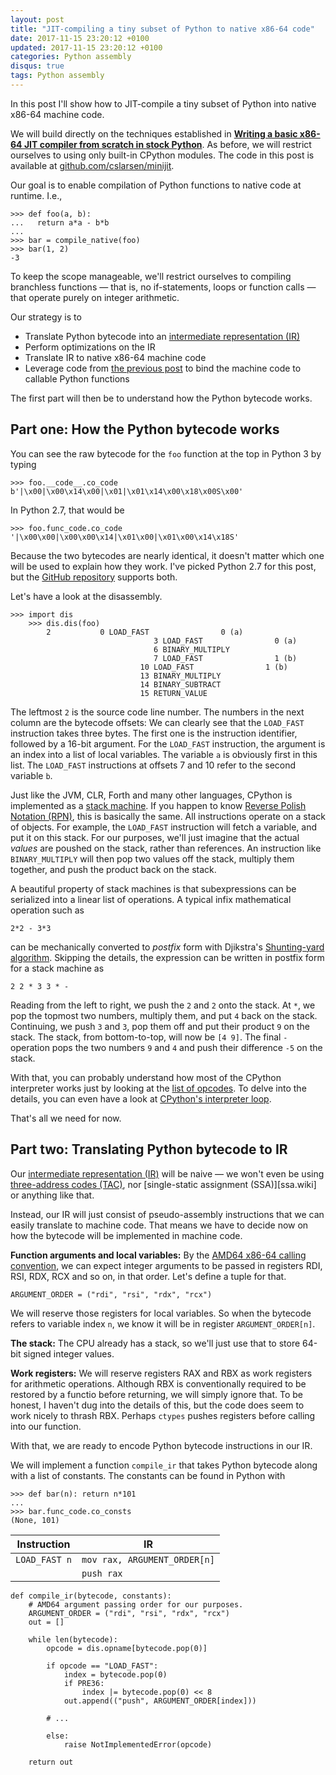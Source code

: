 ```yaml
---
layout: post
title: "JIT-compiling a tiny subset of Python to native x86-64 code"
date: 2017-11-15 23:20:12 +0100
updated: 2017-11-15 23:20:12 +0100
categories: Python assembly
disqus: true
tags: Python assembly
---
```


In this post I'll show how to JIT-compile a tiny subset of Python into native
x86-64 machine code.

We will build directly on the techniques established in [<b>Writing a basic x86-64
JIT compiler from scratch in stock Python</b>][previous-post]. As before, we will
restrict ourselves to using only built-in CPython modules. The code in this
post is available at [github.com/cslarsen/minijit][minijit.github].

Our goal is to enable compilation of Python functions to native
code at runtime. I.e.,

    >>> def foo(a, b):
    ...   return a*a - b*b
    ...
    >>> bar = compile_native(foo)
    >>> bar(1, 2)
    -3

To keep the scope manageable, we'll restrict ourselves to compiling branchless
functions — that is, no if-statements, loops or function calls — that operate
purely on integer arithmetic.

Our strategy is to 

  * Translate Python bytecode into an [intermediate representation (IR)][ir.wiki]
  * Perform optimizations on the IR
  * Translate IR to native x86-64 machine code
  * Leverage code from [the previous post][previous-post] to bind the machine
    code to callable Python functions

The first part will then be to understand how the Python bytecode works.

Part one: How the Python bytecode works
---------------------------------------

You can see the raw bytecode for the `foo` function at the top in Python 3 by
typing

    >>> foo.__code__.co_code
    b'|\x00|\x00\x14\x00|\x01|\x01\x14\x00\x18\x00S\x00'

In Python 2.7, that would be

    >>> foo.func_code.co_code
    '|\x00\x00|\x00\x00\x14|\x01\x00|\x01\x00\x14\x18S'

Because the two bytecodes are nearly identical, it doesn't matter which one
will be used to explain how they work. I've picked Python 2.7 for this post,
but the [GitHub repository][minijit.github] supports both.

Let's have a look at the disassembly.

    >>> import dis
		>>> dis.dis(foo)
			2           0 LOAD_FAST                0 (a)
									3 LOAD_FAST                0 (a)
									6 BINARY_MULTIPLY
									7 LOAD_FAST                1 (b)
								 10 LOAD_FAST                1 (b)
								 13 BINARY_MULTIPLY
								 14 BINARY_SUBTRACT
								 15 RETURN_VALUE

The leftmost `2` is the source code line number. The numbers in the next column
are the bytecode offsets: We can clearly see that the `LOAD_FAST` instruction
takes three bytes. The first one is the instruction identifier, followed by a
16-bit argument. For the `LOAD_FAST` instruction, the argument is an index into
a list of local variables. The variable `a` is obviously first in this list.
The `LOAD_FAST` instructions at offsets 7 and 10 refer to the second variable
`b`.

Just like the JVM, CLR, Forth and many other languages, CPython is implemented
as a [stack machine][stack-machine]. If you happen to know [Reverse Polish
Notation (RPN)][rpn.wiki], this is basically the same. All instructions operate
on a stack of objects. For example, the `LOAD_FAST` instruction will fetch a
variable, and put it on this stack. For our purposes, we'll just imagine that
the actual _values_ are poushed on the stack, rather than references.  An
instruction like `BINARY_MULTIPLY` will then pop two values off the stack,
multiply them together, and push the product back on the stack.

A beautiful property of stack machines is that subexpressions can be serialized
into a linear list of operations. A typical infix mathematical operation such as

    2*2 - 3*3

can be mechanically converted to _postfix_ form with Djikstra's
[Shunting-yard algorithm][shunting-yard.wiki]. Skipping the details, the
expression can be written in postfix form for a stack machine as

    2 2 * 3 3 * -

Reading from the left to right, we push the `2` and `2` onto the stack.
At `*`, we pop the topmost two numbers, multiply them, and put `4` back on the
stack. Continuing, we push `3` and `3`, pop them off and put their product `9`
on the stack. The stack, from bottom-to-top, will now be `[4 9]`. The final `-`
operation pops the two numbers `9` and `4` and push their difference `-5` on
the stack.

With that, you can probably understand how most of the CPython interpreter
works just by looking at the [list of opcodes][python.opcodes]. To delve into
the details, you can even have a look at [CPython's interpreter
loop][python.eval].

That's all we need for now.

Part two: Translating Python bytecode to IR
-------------------------------------------

Our [intermediate representation (IR)][ir.wiki] will be naive — we won't even
be using [three-address codes (TAC)][tac.wiki], nor [single-static assignment
(SSA)][ssa.wiki] or anything like that.

Instead, our IR will just consist of pseudo-assembly instructions that we can
easily translate to machine code. That means we have to decide now on how the
bytecode will be implemented in machine code.

**Function arguments and local variables:**
By the [AMD64 x86-64 calling convention][amd64.abi], we can expect integer
arguments to be passed in registers RDI, RSI, RDX, RCX and so on, in that
order. Let's define a tuple for that.

    ARGUMENT_ORDER = ("rdi", "rsi", "rdx", "rcx")

We will reserve those registers for local variables. So when the bytecode
refers to variable index `n`, we know it will be in register
`ARGUMENT_ORDER[n]`.

**The stack:** The CPU already has a stack, so we'll just use that to store
64-bit signed integer values. 

**Work registers:** We will reserve registers RAX and RBX as work registers for
arithmetic operations. Although RBX is conventionally required to be restored
by a functio before returning, we will simply ignore that. To be honest, I
haven't dug into the details of this, but the code does seem to work nicely to
thrash RBX. Perhaps `ctypes` pushes registers before calling into our function.

With that, we are ready to encode Python bytecode instructions in our IR.

We will implement a function `compile_ir` that takes Python bytecode along with
a list of constants. The constants can be found in Python with

    >>> def bar(n): return n*101
    ...
    >>> bar.func_code.co_consts
    (None, 101)

<table>
  <thead>
    <th>Instruction</th>
    <th>IR</th>
  </thead>
  <tbody>
    <tr>
      <td><code>LOAD_FAST n</code></td>
      <td><code>mov rax, ARGUMENT_ORDER[n]</code></td>
    </tr>
    <tr>
      <td></td>
      <td><code>push rax</code></td>
    </tr>
  </tbody>
</table>

    def compile_ir(bytecode, constants):
        # AMD64 argument passing order for our purposes.
        ARGUMENT_ORDER = ("rdi", "rsi", "rdx", "rcx")
        out = []

        while len(bytecode):
            opcode = dis.opname[bytecode.pop(0)]

            if opcode == "LOAD_FAST":
                index = bytecode.pop(0)
                if PRE36:
                    index |= bytecode.pop(0) << 8
                out.append(("push", ARGUMENT_ORDER[index]))

            # ...

            else:
                raise NotImplementedError(opcode)

        return out


[amd64.abi]: https://software.intel.com/sites/default/files/article/402129/mpx-linux64-abi.pdf
[constant-folding]: https://en.wikipedia.org/wiki/Constant_folding
[cpython-eval]: https://github.com/python/cpython/blob/1896793/Python/ceval.c#L1055
[github]: https://github.com/cslarsen/minijit
[hn.front]: https://news.ycombinator.com/front?day=2017-11-09
[hn]: https://news.ycombinator.com/item?id=15665581
[ir.wiki]: https://en.wikipedia.org/wiki/Intermediate_representation
[minijit.github]: https://github.com/cslarsen/minijit
[mj.github]: https://github.com/cslarsen/minijit
[nasm]: http://www.nasm.us
[previous-post]: /post/python-jit/
[python.eval]: https://github.com/python/cpython/blob/1896793/Python/ceval.c#L1055
[python.opcodes]: https://github.com/python/cpython/blob/master/Include/opcode.h
[registers.wiki]: https://en.wikipedia.org/wiki/Processor_register
[rpn.wiki]: https://en.wikipedia.org/wiki/Reverse_Polish_notation
[shunting-yard.wiki]: https://en.wikipedia.org/wiki/Shunting-yard_algorithm
[stack-machine]: https://en.wikipedia.org/wiki/Stack_machine
[stack-register.wiki]: https://en.wikipedia.org/wiki/Stack_register
[tac.wiki]: https://en.wikipedia.org/wiki/Three-address_code
